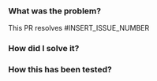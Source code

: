 ### What was the problem?
This PR resolves #INSERT_ISSUE_NUMBER

### How did I solve it?
<!--- Describe your technical implementation -->

### How this has been tested?
<!--- Please describe how you tested your changes -->
